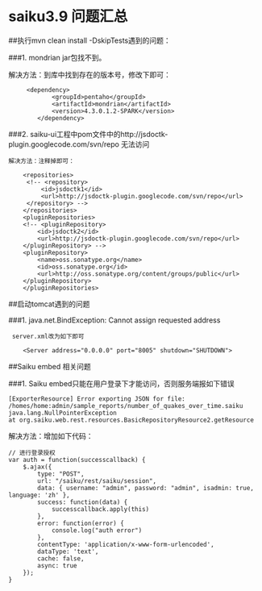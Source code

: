 # saiku3.9 问题汇总

##执行mvn clean install -DskipTests遇到的问题：

###1. mondrian jar包找不到。

   解决方法：到库中找到存在的版本号，修改下即可：

         <dependency>
                <groupId>pentaho</groupId>
                <artifactId>mondrian</artifactId>
                <version>4.3.0.1.2-SPARK</version>
            </dependency>

###2.  saiku-ui工程中pom文件中的http://jsdoctk-plugin.googlecode.com/svn/repo 无法访问

    解决方法：注释掉即可：
    
        <repositories>
         <!-- <repository>
             <id>jsdoctk1</id>
             <url>http://jsdoctk-plugin.googlecode.com/svn/repo</url>
         </repository> -->
        </repositories>
        <pluginRepositories>
        <!-- <pluginRepository>
            <id>jsdoctk2</id>
            <url>http://jsdoctk-plugin.googlecode.com/svn/repo</url>
        </pluginRepository> -->
        <pluginRepository>
            <name>oss.sonatype.org</name>
            <id>oss.sonatype.org</id>
            <url>http://oss.sonatype.org/content/groups/public</url>
        </pluginRepository>
        </pluginRepositories>

##启动tomcat遇到的问题

###1.  java.net.BindException: Cannot assign requested address

     server.xml改为如下即可
      
        <Server address="0.0.0.0" port="8005" shutdown="SHUTDOWN">

##Saiku embed 相关问题

###1. Saiku embed只能在用户登录下才能访问，否则服务端报如下错误

    [ExporterResource] Error exporting JSON for file: /homes/home:admin/sample_reports/number_of_quakes_over_time.saiku java.lang.NullPointerException
	at org.saiku.web.rest.resources.BasicRepositoryResource2.getResource
     
   解决方法：增加如下代码：
   
    // 进行登录授权
    var auth = function(successcallback) {
        $.ajax({
            type: "POST",
            url: "/saiku/rest/saiku/session",
            data: { username: "admin", password: "admin", isadmin: true, language: 'zh' },
            success: function(data) {
                successcallback.apply(this)
            },
            error: function(error) {
                console.log("auth error")
            },
            contentType: 'application/x-www-form-urlencoded',
            dataType: 'text',
            cache: false,
            async: true
        });
    }
